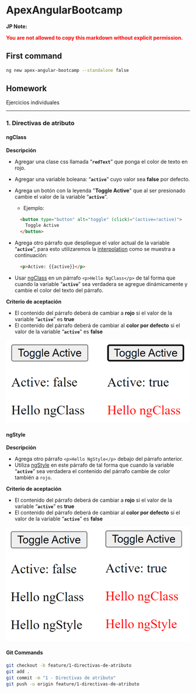 # ApexAngularBootcamp

**JP Note:**
<p style="color:red"><b>You are not allowed to copy this markdown without explicit permission.</b></p>

## First command

```bash
ng new apex-angular-bootcamp --standalone false
```

## Homework

Ejercicios individuales

---

### 1. Directivas de atributo

#### ngClass

**Descripción**

- Agregar una clase css llamada “**`redText`**” que ponga el color de texto en rojo.
- Agregar una variable boleana: “**`active`**” cuyo valor sea **false** por defecto.
- Agrega un botón con la leyenda "**Toggle Active**" que al ser presionado cambie el valor de la variable “**`active`**”.
  - Ejemplo:

  ```html
    <button type="button" alt="toggle" (click)="(active=!active)">
      Toggle Active
    </button>
  ```

- Agrega otro párrafo que despliegue el valor actual de la variable “**`active`**”, para esto utilizaremos la [interpolation](https://angular.io/guide/interpolation) como se muestra a continuación:

  ```html
    <p>Active: {{active}}</p>
  ```

- Usar [ngClass](https://angular.io/api/common/NgClass) en un párrafo `<p>Hello NgClass</p>` de tal forma que cuando la variable “**`active`**” sea verdadera se agregue dinámicamente y cambie el color del texto del párrafo.

**Criterio de aceptación**

- El contenido del párrafo deberá de cambiar a **rojo** si el valor de la variable “**`active`**” es **true**
- El contenido del párrafo deberá de cambiar al **color por defecto** si el valor de la variable “**`active`**” es **false**

<img src="./src/assets/homework/01_01.png" alt="" />

#### ngStyle

**Descripción**

- Agrega otro párrafo `<p>Hello NgStyle</p>` debajo del párrafo anterior.
- Utiliza [ngStyle](https://angular.io/api/common/NgStyle) en este párrafo de tal forma que cuando la variable “**`active`**” sea verdadera el contenido del párrafo cambie de color también a `rojo`.

**Criterio de aceptación**

- El contenido del párrafo deberá de cambiar a **rojo** si el valor de la variable “**`active`**” es **true**
- El contenido del párrafo deberá de cambiar al **color por defecto** si el valor de la variable “**`active`**” es **false**

<img src="./src/assets/homework/01_02.png" alt="" />

#### Git Commands

```bash
git checkout -b feature/1-directivas-de-atributo
git add .
git commit -m "1 - Directivas de atributo"
git push -u origin feature/1-directivas-de-atributo
```
